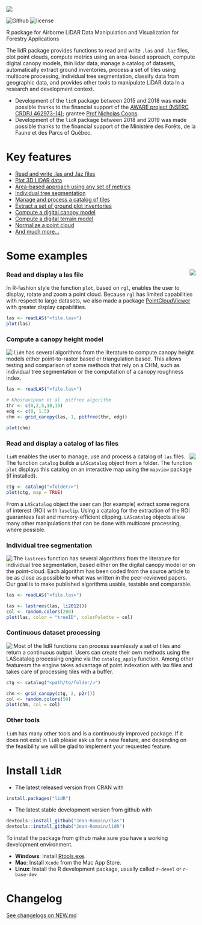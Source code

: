 ![](https://raw.githubusercontent.com/Jean-Romain/lidR/master/others/README/lidr-ban.png)<br/>

![Github](https://img.shields.io/badge/Github-2.0.0-green.svg) ![license](https://img.shields.io/badge/Licence-GPL--3-blue.svg) 

R package for Airborne LiDAR Data Manipulation and Visualization for Forestry Applications

The lidR package provides functions to read and write `.las` and `.laz` files, plot point clouds, compute metrics using an area-based approach, compute digital canopy models, thin lidar data, manage a catalog of datasets, automatically extract ground inventories, process a set of tiles using multicore processing, individual tree segmentation, classify data from geographic data, and provides other tools to manipulate LiDAR data in a research and development context.

* Development of the `lidR` package between 2015 and 2018 was made possible thanks to the financial support of the [AWARE project  (NSERC CRDPJ 462973-14)](http://aware.forestry.ubc.ca/); grantee [Prof Nicholas Coops](http://profiles.forestry.ubc.ca/person/nicholas-coops/).
* Development of the `lidR` package between 2018 and 2019 was made possible thanks to the financial support of the Ministère des Forêts, de la Faune et des Parcs of Québec.

# Key features

- [Read and write .las and .laz files](https://github.com/Jean-Romain/lidR/wiki)
- [Plot 3D LiDAR data](https://github.com/Jean-Romain/lidR/wiki)
- [Area-based approach using any set of metrics](https://github.com/Jean-Romain/lidR/wiki)
- [Individual tree segmentation](https://github.com/Jean-Romain/lidR/wiki)
- [Manage and process a catalog of tiles](https://github.com/Jean-Romain/lidR/wiki)
- [Extract a set of ground plot inventories](https://github.com/Jean-Romain/lidR/wiki)
- [Compute a digital canopy model](https://github.com/Jean-Romain/lidR/wiki)
- [Compute a digital terrain model](https://github.com/Jean-Romain/lidR/wiki)
- [Normalize a point cloud](https://github.com/Jean-Romain/lidR/wiki)
- [And much more...](https://github.com/Jean-Romain/lidR/wiki)
    
# Some examples

<img align="right" src="https://raw.githubusercontent.com/Jean-Romain/lidR/master/others/README/point-cloud-rotating.gif">

### Read and display a las file

In R-fashion style the function `plot`, based on `rgl`, enables the user to display, rotate and zoom a point cloud. Because `rgl` has limited capabilities with respect to large datasets, we also made a package [PointCloudViewer](https://github.com/Jean-Romain/PointCloudViewer) with greater display capabilities.

```r
las <- readLAS("<file.las>")
plot(las)
```

### Compute a canopy height model

<img align="left" src="https://raw.githubusercontent.com/Jean-Romain/lidR/master/others/README/chm-Khosravipour.png">

`lidR` has several algorithms from the literature to compute canopy height models either point-to-raster based or triangulation based. This allows testing and comparison of some methods that rely on a CHM, such as individual tree segmentation or the computation of a canopy roughness index.

```r
las <- readLAS("<file.las>")

# Khosravipour et al. pitfree algorithm
thr <- c(0,2,5,10,15)
edg <- c(0, 1.5)
chm <- grid_canopy(las, 1, pitfree(thr, edg))

plot(chm)
```

### Read and display a catalog of las files

<img align="right" src="https://raw.githubusercontent.com/Jean-Romain/lidR/master/others/README/catalog-plot_interactive.gif">

`lidR` enables the user to manage, use and process a catalog of `las` files. The function `catalog` builds a `LAScatalog` object from a folder. The function `plot` displays this catalog on an interactive map using the `mapview` package (if installed).

```r
ctg <- catalog("<folder/>")
plot(ctg, map = TRUE)
```

From a `LAScatalog` object the user can (for example) extract some regions of interest (ROI) with `lasclip`. Using a catalog for the extraction of the ROI guarantees fast and memory-efficient clipping. `LAScatalog` objects allow many other manipulations that can be done with multicore processing, where possible.

### Individual tree segmentation

<img align="left" src="https://raw.githubusercontent.com/Jean-Romain/lidR/master/others/README/its-rotating-tree-segmented.gif" margin-right="5px">

The `lastrees` function has several algorithms from the literature for individual tree segmentation, based either on the digital canopy model or on the point-cloud. Each algorithm has been coded from the source article to be as close as possible to what was written in the peer-reviewed papers. Our goal is to make published algorithms usable, testable and comparable.

```r
las <- readLAS("<file.las>")

las <- lastrees(las, li2012())
col <- random.colors(200)
plot(las, color = "treeID", colorPalette = col)
```

### Continuous dataset processing

<img align="left" src="https://raw.githubusercontent.com/Jean-Romain/lidR/master/others/README/catalog-processing.gif">

Most of the lidR functions can process seamlessly a set of tiles and return a continuous output. Users can create their own methods using the LAScatalog processing engine via the `catalog_apply` function. Among other featuresm the engine takes advantage of point indexation with lax files and takes care of processing tiles with a buffer.

```r
ctg <- catalog("<path/to/folder/>")

chm <- grid_canopy(ctg, 2, p2r())
col <- random.colors(50)
plot(chm, col = col)
```


### Other tools

`lidR` has many other tools and is a continuously improved package. If it does not exist in `lidR` please ask us for a new feature, and depending on the feasibility we will be glad to implement your requested feature.

# Install `lidR`

* The latest released version from CRAN with

```r
install.packages("lidR")
```

* The latest stable development version from github with


```r
devtools::install_github("Jean-Romain/rlas")
devtools::install_github("Jean-Romain/lidR")
```

To install the package from github make sure you have a working development environment.

* **Windows**: Install [Rtools.exe](https://cran.r-project.org/bin/windows/Rtools/).  
* **Mac**: Install `Xcode` from the Mac App Store.
* **Linux**: Install the R development package, usually called `r-devel` or `r-base-dev`

# Changelog

[See changelogs on NEW.md](https://github.com/Jean-Romain/lidR/blob/master/NEWS.md)
